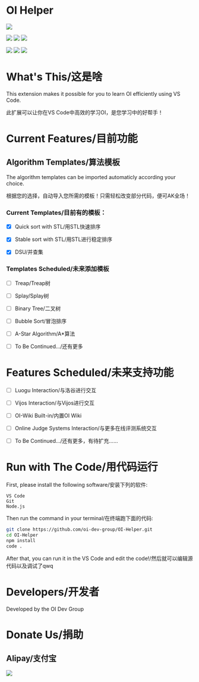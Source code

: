 # OI Helper

![](https://i.loli.net/2020/07/28/m1Y98c7l4Xw3nBZ.png)

![](https://img.shields.io/github/languages/count/oi-dev-group/OI-Helper?style=for-the-badge) ![](https://img.shields.io/github/languages/top/oi-dev-group/OI-Helper?style=for-the-badge) ![](https://img.shields.io/github/license/oi-dev-group/OI-helper?style=for-the-badge) 

![](https://img.shields.io/github/followers/oi-dev-group?style=social) ![](https://img.shields.io/github/forks/oi-dev-group/OI-Helper?style=social) ![](https://img.shields.io/github/stars/oi-dev-group/OI-Helper?style=social) 

# What's This/这是啥

This extension makes it possible for you to learn OI efficiently using VS Code.

此扩展可以让你在VS Code中高效的学习OI，是您学习中的好帮手！

# Current Features/目前功能

## Algorithm Templates/算法模板

The algorithm templates can be imported automaticly according your choice.

根据您的选择，自动导入您所需的模板！只需轻松改变部分代码，便可AK全场！

### Current Templates/目前有的模板：

- [x] Quick sort with STL/用STL快速排序

- [x] Stable sort with STL/用STL进行稳定排序

- [x] DSU/并查集

### Templates Scheduled/未来添加模板

- [ ] Treap/Treap树

- [ ] Splay/Splay树

- [ ] Binary Tree/二叉树

- [ ] Bubble Sort/冒泡排序

- [ ] A-Star Algorithm/A*算法

- [ ] To Be Continued.../还有更多

# Features Scheduled/未来支持功能

- [ ] Luogu Interaction/与洛谷进行交互

- [ ] Vijos Interaction/与Vijos进行交互

- [ ] OI-Wiki Built-in/内置OI Wiki

- [ ] Online Judge Systems Interaction/与更多在线评测系统交互

- [ ] To Be Continued.../还有更多，有待扩充……

# Run with The Code/用代码运行

First, please install the following software/安装下列的软件:
```
VS Code
Git
Node.js
```

Then run the command in your terminal/在终端跑下面的代码:
```bash
git clone https://github.com/oi-dev-group/OI-Helper.git
cd OI-Helper
npm install
code .
```

After that, you can run it in the VS Code and edit the code!/然后就可以编辑源代码以及调试了qwq

# Developers/开发者

Developed by the OI Dev Group

# Donate Us/捐助

## Alipay/支付宝
![](https://www.liziheng.ac.cn/medias/reward/alipay.jpg)
